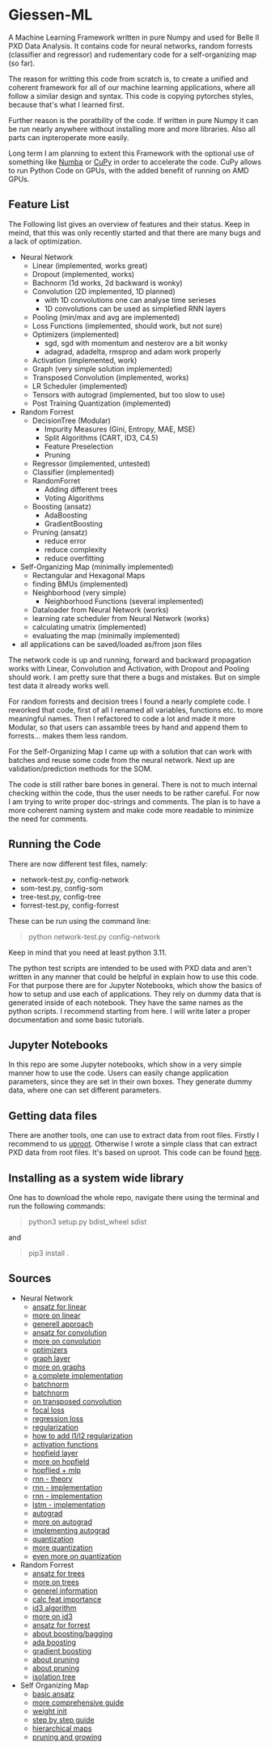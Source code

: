 # Giessen-ML

A Machine Learning Framework written in pure Numpy and used for Belle II PXD Data Analysis. It contains code for neural networks, random forrests (classifier and regressor) and rudementary code for a self-organizing map (so far).

The reason for writting this code from scratch is, to create a unified and coherent framework for all of our machine learning applications, where all follow a similar design and syntax. This code is copying pytorches styles, because that's what I learned first.

Further reason is the poratbility of the code. If written in pure Numpy it can be run nearly anywhere without installing more and more libraries. Also all parts can inpteroperate more easily.

Long term I am planning to extent this Framework with the optional use of something like [Numba](https://numba.pydata.org) or [CuPy](https://cupy.dev) in order to accelerate the code. CuPy allows to run Python Code on GPUs, with the added benefit of running on AMD GPUs.

## Feature List

The Following list gives an overview of features and their status. Keep in meind, that this was only recently started and that there are many bugs and a lack of optimization.

- Neural Network
  - Linear (implemented, works great)
  - Dropout (implemented, works)
  - Bachnorm (1d works, 2d backward is wonky)
  - Convolution (2D implemented, 1D planned)
    - with 1D convolutions one can analyse time serieses
    - 1D convolutions can be used as simplefied RNN layers
  - Pooling (min/max and avg are implemented)
  - Loss Functions (implemented, should work, but not sure)
  - Optimizers (implemented)
    - sgd, sgd with momentum and nesterov are a bit wonky
    - adagrad, adadelta, rmsprop and adam work properly
  - Activation (implemented, work)
  - Graph (very simple solution implemented)
  - Transposed Convolution (implemented, works)
  - LR Scheduler (implemented)
  - Tensors with autograd (implemented, but too slow to use)
  - Post Training Quantization (implemented)
- Random Forrest
  - DecisionTree (Modular)
    - Impurity Measures (Gini, Entropy, MAE, MSE)
    - Split Algorithms (CART, ID3, C4.5)
    - Feature Preselection
    - Pruning
  - Regressor (implemented, untested)
  - Classifier (implemented)
  - RandomForret
    - Adding different trees
    - Voting Algorithms
  - Boosting (ansatz)
    - AdaBoosting
    - GradientBoosting
  - Pruning (ansatz)
    - reduce error
    - reduce complexity
    - reduce overfitting
- Self-Organizing Map (minimally implemented)
  - Rectangular and Hexagonal Maps
  - finding BMUs (implemented)
  - Neighborhood (very simple)
    - Neighborhood Functions (several implemented)
  - Dataloader from Neural Network (works)
  - learning rate scheduler from Neural Network (works)
  - calculating umatrix (implemented)
  - evaluating the map (minimally implemented)
- all applications can be saved/loaded as/from json files

The network code is up and running, forward and backward propagation works with Linear, Convolution and Activation, with Dropout and Pooling should work. I am pretty sure that there a bugs and mistakes. But on simple test data it already works well.

For random forrests and decision trees I found a nearly complete code. I reworked that code, first of all I renamed all variables, functions etc. to more meaningful names.
Then I refactored to code a lot and made it more Modular, so that users can assamble trees by hand and append them to forrests... makes them less random.

For the Self-Organizing Map I came up with a solution that can work with batches and reuse some code from the neural network. Next up are validation/prediction methods for the SOM.

The code is still rather bare bones in general. There is not to much internal checking within the code, thus the user needs to be rather careful.
For now I am trying to write proper doc-strings and comments. The plan is to have a more coherent naming system and make code more readable to minimize the need for comments.

## Running the Code

There are now different test files, namely:

- network-test.py, config-network
- som-test.py, config-som
- tree-test.py, config-tree
- forrest-test.py, config-forrest

These can be run using the command line:

> python network-test.py config-network

Keep in mind that you need at least python 3.11.

The python test scripts are intended to be used with PXD data and aren't written in any manner that could be helpful in explain how to use this code.
For that purpose there are for Jupyter Notebooks, which show the basics of how to setup and use each of applications.
They rely on dummy data that is generated inside of each notebook.
They have the same names as the python scripts. I recommend starting from here.
I will write later a proper documentation and some basic tutorials.

## Jupyter Notebooks

In this repo are some Jupyter notebooks, which show in a very simple manner how to use the code.
Users can easily change application parameters, since they are set in their own boxes.
They generate dummy data, where one can set different parameters.

## Getting data files

There are another tools, one can use to extract data from root files. Firstly I recommend to us [uproot](https://github.com/scikit-hep/uproot5).
Otherwise I wrote a simple class that can extract PXD data from root files. It's based on uproot. This code can be found [here](https://gitlab.ub.uni-giessen.de/gc2052/fromroot).

## Installing as a system wide library

One has to download the whole repo, navigate there using the terminal and run the following commands:

> python3 setup.py bdist_wheel sdist

and

> pip3 install .

## Sources

- Neural Network
  - [ansatz for linear](https://towardsdatascience.com/math-neural-network-from-scratch-in-python-d6da9f29ce65)
  - [more on linear](https://towardsdatascience.com/creating-neural-networks-from-scratch-in-python-6f02b5dd911)
  - [generell approach](https://papers-100-lines.medium.com/neural-network-from-scratch-in-100-lines-of-python-code-dd78e20f8796)
  - [ansatz for convolution](https://blog.ca.meron.dev/Vectorized-CNN/)
  - [more on convolution](https://medium.com/analytics-vidhya/implementing-convolution-without-for-loops-in-numpy-ce111322a7cd)
  - [optimizers](https://towardsdatascience.com/neural-network-optimizers-from-scratch-in-python-af76ee087aab)
  - [graph layer](https://github.com/satrialoka/gnn-from-scratch)
  - [more on graphs](https://theaisummer.com/graph-convolutional-networks/)
  - [a complete implementation](https://github.com/Nico-Curti/NumPyNet)
  - [batchnorm](https://github.com/renan-cunha/BatchNormalization)
  - [batchnorm](https://towardsdatascience.com/implementing-batch-normalization-in-python-a044b0369567)
  - [on transposed convolution](https://towardsdatascience.com/what-are-transposed-convolutions-2d43ac1a0771)
  - [focal loss](https://towardsdatascience.com/focal-loss-a-better-alternative-for-cross-entropy-1d073d92d075)
  - [regression loss](https://datamonje.com/regression-loss-functions/)
  - [regularization](http://www.chioka.in/differences-between-l1-and-l2-as-loss-function-and-regularization/)
  - [how to add l1/l2 regularization](https://androidkt.com/how-to-add-l1-l2-regularization-in-pytorch-loss-function/)
  - [activation functions](https://towardsdatascience.com/creating-neural-networks-from-scratch-in-python-6f02b5dd911)
  - [hopfield layer](https://ml-jku.github.io/hopfield-layers/)
  - [more on hopfield](https://github.com/takyamamoto/Hopfield-Network/blob/master/network.py)
  - [hopflied + mlp](https://link.springer.com/chapter/10.1007/3-540-44868-3_22)
  - [rnn - theory](https://www.freecodecamp.org/news/the-ultimate-guide-to-recurrent-neural-networks-in-python/)
  - [rnn - implementation](https://towardsdatascience.com/recurrent-neural-networks-rnns-3f06d7653a85)
  - [rnn - implementation](https://medium.com/@VersuS_/coding-a-recurrent-neural-network-rnn-from-scratch-using-pytorch-a6c9fc8ed4a7)
  - [lstm - implementation](https://towardsdatascience.com/building-a-lstm-by-hand-on-pytorch-59c02a4ec091)
  - [autograd](https://www.robots.ox.ac.uk/~tvg/publications/talks/autodiff.pdf)
  - [more on autograd](https://www.cs.toronto.edu/~rgrosse/courses/csc321_2018/slides/lec10.pdf)
  - [implementing autograd](https://learnml.today/making-backpropagation-autograd-mnist-classifier-from-scratch-in-Python-5)
  - [quantization](https://arxiv.org/abs/2106.08295)
  - [more quantization](https://intellabs.github.io/distiller/algo_quantization.html)
  - [even more on quantization](https://yyang768osu.github.io/blog/2022/neural-network-quantization/)
- Random Forrest
  - [ansatz for trees](https://insidelearningmachines.com/build-a-decision-tree-in-python/)
  - [more on trees](https://blog.mattbowers.dev/decision-tree-from-scratch)
  - [generel information](https://www.displayr.com/machine-learning-pruning-decision-trees/)
  - [calc feat importance](https://medium.com/data-science-in-your-pocket/how-feature-importance-is-calculated-in-decision-trees-with-example-699dc13fc078)
  - [id3 algorithm](https://towardsdatascience.com/id3-decision-tree-classifier-from-scratch-in-python-b38ef145fd90)
  - [more on id3](https://medium.com/geekculture/step-by-step-decision-tree-id3-algorithm-from-scratch-in-python-no-fancy-library-4822bbfdd88f)
  - [ansatz for forrest](https://insidelearningmachines.com/build-a-random-forest-in-python/)
  - [about boosting/bagging](https://blog.mlreview.com/gradient-boosting-from-scratch-1e317ae4587d)
  - [ada boosting](https://www.analyticsvidhya.com/blog/2021/09/adaboost-algorithm-a-complete-guide-for-beginners/)
  - [gradient boosting](https://www.machinelearningplus.com/machine-learning/gradient-boosting/)
  - [about pruning](https://12ft.io/proxy?q=https%3A%2F%2Ftowardsdatascience.com%2Fbuild-better-decision-trees-with-pruning-8f467e73b107)
  - [about pruning](https://towardsdatascience.com/build-better-decision-trees-with-pruning-8f467e73b107)
  - [isolation tree](https://towardsdatascience.com/isolation-forest-from-scratch-e7e5978e6f4c)
- Self Organizing Map
  - [basic ansatz](https://stackabuse.com/self-organizing-maps-theory-and-implementation-in-python-with-numpy/)
  - [more comprehensive guide](https://www.superdatascience.com/blogs/the-ultimate-guide-to-self-organizing-maps-soms)
  - [weight init](https://arxiv.org/pdf/1210.5873.pdf)
  - [step by step guide](https://towardsdatascience.com/understanding-self-organising-map-neural-network-with-python-code-7a77f501e985)
  - [hierarchical maps](https://ieeexplore.ieee.org/document/1058070)
  - [pruning and growing](https://www.hindawi.com/journals/jhe/2022/9972406/)
